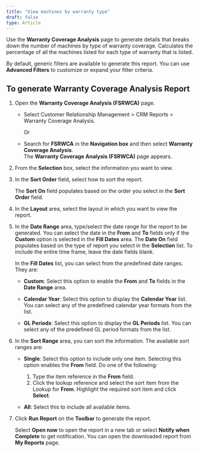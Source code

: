 ```yaml
---
title: "View machines by warranty type"
draft: false
type: Article 
---
```


Use the **Warranty Coverage Analysis** page to generate details that breaks down the number of machines by type of warranty coverage. Calculates the percentage of all the machines listed for each type of warranty that is listed.

By default, generic filters are available to generate this report. You can use **Advanced Filters** to customize or expand your filter criteria. 

## To generate Warranty Coverage Analysis Report

1.  Open the **Warranty Coverage Analysis (FSRWCA)** page.

    - Select Customer Relationship Management > CRM Reports > Warranty Coverage Analysis.

        Or

    -  Search for **FSRWCA** in the **Navigation box** and then select **Warranty Coverage Analysis**. <br>The **Warranty Coverage Analysis (FSRWCA)** page appears.

2.  From the **Selection** box, select the information you want to view.
3.  In the **Sort Order** field, select how to sort the report.

    The **Sort On** field populates based on the order you select in the **Sort Order** field.

4.  In the **Layout** area, select the layout in which you want to view the report.
5.  In the **Date Range** area, type/select the date range for the report to be generated. You can select the date in the **From** and **To** fields only if the **Custom** option is selected in the **Fill Dates** area.
The **Date On** field populates based on the type of report you select in the **Selection** list.
To include the entire time frame, leave the date fields blank.

    In the **Fill Dates** list, you can select from the predefined date ranges. They are:

    - **Custom**: Select this option to enable the **From** and **To** fields in the **Date Range** area.

    - **Calendar Year**: Select this option to display the **Calendar Year** list. You can select any of the predefined calendar year formats from the list.

    - **GL Periods**: Select this option to display the **GL Periods** list. You can select any of the predefined GL period formats from the list.

1.  In the **Sort Range** area, you can sort the information. The available sort ranges are:

    - **Single**: Select this option to include only one item. Selecting this option enables the **From** field. Do one of the following:

        1.  Type the item reference in the **From** field.
        1.  Click the lookup reference and select the sort item from the Lookup for **From**. Highlight the required sort item and click **Select**.

    - **All**: Select this to include all available items.

2.  Click **Run Report** on the **Toolbar** to generate the report.

    Select **Open now** to open the report in a new tab or select **Notify when Complete** to get notification. You can open the downloaded report from **My Reports** page.